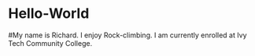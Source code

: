 # Hello-World
#My name is Richard. I enjoy Rock-climbing. I am currently enrolled at Ivy Tech Community College.  
